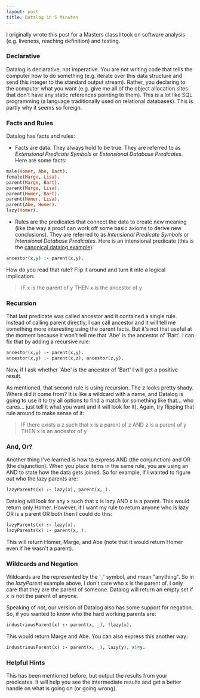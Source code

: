 ```yaml
---
layout: post
title: Datalog in 5 Minutes
---
```


I originally wrote this post for a Masters class I took on software analysis (e.g. liveness, reaching definition) and testing. 
 
### Declarative
 
Datalog is declarative, not imperative. You are not writing code that tells the computer how to do something (e.g. iterate over this data structure and send this integer to the standard output stream). Rather, you declaring to the computer what you want (e.g. give me all of the object allocation sites that don't have any static references pointing to them). This is a lot like SQL programming (a language traditionally used on relational databases).  This is partly why it seems so foreign. 
 
### Facts and Rules
 
Datalog has facts and rules:
 
- Facts are data. They always hold to be true. They are referred to as *Extensional Predicate Symbols* or *Extensional Database Predicates*. Here are some facts:

~~~ prolog
male(Homer, Abe, Bart).
female(Marge, Lisa).
parent(Marge, Bart).
parent(Marge, Lisa).
parent(Homer, Bart).
parent(Homer, Lisa).
parent(Abe, Homer).
lazy(Homer).
~~~

- Rules are the predicates that connect the data to create new meaning (like the way a proof can work off some basic axioms to derive new conclusions). They are referred to as *Intensional Predicate Symbols* or *Intensional Database Predicates*. Here is an intensional predicate (this is the [canonical datalog example](https://en.wikipedia.org/wiki/Datalog)):

~~~ prolog
ancestor(x,y) :- parent(x,y).
~~~

How do you read that rule? Flip it around and turn it into a logical implication:

> IF x is the parent of y THEN x is the ancestor of y

### Recursion

That last predicate was called ancestor and it contained a single rule. Instead of calling parent directly, I can call ancestor and it will tell me something more interesting using the parent facts. But it's not that useful at the moment because it won't tell me that 'Abe' is the ancestor of 'Bart'. I can fix that by adding a recursive rule:

~~~ prolog
ancestor(x,y) :- parent(x,y).
ancestor(x,y) :- parent(x,z), ancestor(z,y).
~~~

Now, if I ask whether 'Abe' is the ancestor of 'Bart' I will get a positive result.
 
As mentioned, that second rule is using recursion. The z looks pretty shady. Where did it come from? It is like a wildcard with a name, and Datalog is going to use it to try all options to find a match (or something like that... who cares... just tell it what you want and it will look for it). Again, try flipping that rule around to make sense of it:
 
> IF there exists a z such that x is a parent of z AND z is a parent of y THEN x is an ancestor of y

### And, Or?
 
Another thing I've learned is how to express AND (the conjunction) and OR (the disjunction). When you place items in the same rule, you are using an AND to state how the data gets joined. So for example, if I wanted to figure out who the lazy parents are:

~~~ prolog
lazyParents(x) :- lazy(x), parent(x,_).
~~~

Datalog will look for any x such that x is lazy AND x is a parent. This would return only Homer.  However, if I want my rule to return anyone who is lazy OR is a parent OR both then I could do this:

~~~ prolog
lazyParents(x) :- lazy(x).
lazyParents(x) :- parent(x,_).
~~~

This will return Homer, Marge, and Abe (note that it would return Homer even if he wasn't a parent). 

### Wildcards and Negation

Wildcards are the represented by the '_' symbol, and mean "anything". So in the *lazyParent* example above, I don't care who x is the parent of. I only care that they are the parent of someone. Datalog will return an empty set if x is not the parent of anyone.
 
Speaking of *not*, our version of Datalog also has some support for negation. So, if you wanted to know who the hard working parents are:

~~~prolog
industriousParent(x) :- parent(x, _), !lazy(x).
~~~

This would return Marge and Abe. You can also express this another way:

~~~ prolog
industriousParent(x) :- parent(x, _), lazy(y), x!=y.
~~~

### Helpful Hints
 
This has been mentioned before, but output the results from your predicates. It will help you see the intermediate results and get a better handle on what is going on (or going wrong). 
